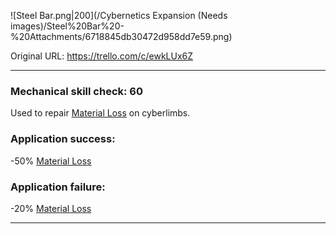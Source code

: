 ![Steel Bar.png\|200](/Cybernetics Expansion (Needs images)/Steel%20Bar%20-%20Attachments/6718845db30472d958dd7e59.png)

Original URL: https://trello.com/c/ewkLUx6Z

---

### Mechanical skill check: 60

Used to repair [Material Loss](Material%20Loss.md)  on cyberlimbs.

### Application success:

\-50% [Material Loss](Material%20Loss.md)

### Application failure:

\-20% [Material Loss](Material%20Loss.md)

---

